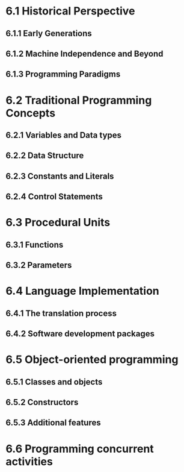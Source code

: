 # 6.1 Historical Perspective
## 6.1.1 Early Generations
## 6.1.2 Machine Independence and Beyond
## 6.1.3 Programming Paradigms
# 6.2 Traditional Programming Concepts
## 6.2.1 Variables and Data types
## 6.2.2 Data Structure
## 6.2.3 Constants and Literals
## 6.2.4 Control Statements
# 6.3 Procedural Units
## 6.3.1 Functions
## 6.3.2 Parameters
# 6.4 Language Implementation
## 6.4.1 The translation process
## 6.4.2 Software development packages
# 6.5 Object-oriented programming
## 6.5.1 Classes and objects
## 6.5.2 Constructors
## 6.5.3 Additional features
# 6.6 Programming concurrent activities
